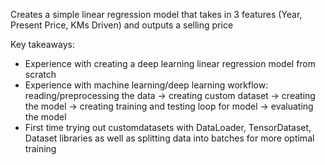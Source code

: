 Creates a simple linear regression model that takes in 3 features (Year, Present Price, KMs Driven) and outputs a selling price

 Key takeaways:
 - Experience with creating a deep learning linear regression model from scratch
 - Experience with machine learning/deep learning workflow: reading/preprocessing the data -> creating custom dataset -> creating the model -> creating training and testing loop for model -> evaluating the model
 - First time trying out customdatasets with DataLoader, TensorDataset, Dataset libraries as well as splitting data into batches for more optimal training